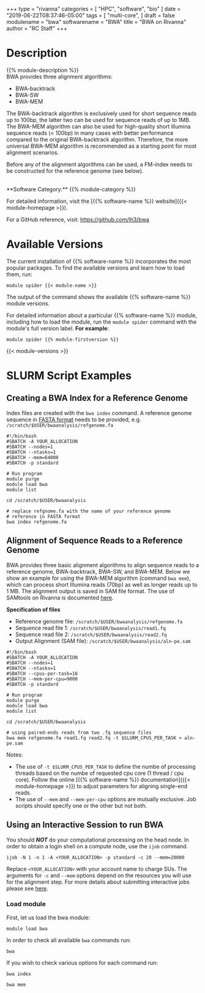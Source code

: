  +++
type = "rivanna"
categories = [
  "HPC",
  "software",
  "bio"
]
date = "2019-06-22T08:37:46-05:00"
tags = [
  "multi-core",
]
draft = false
modulename = "bwa"
softwarename = "BWA"
title = "BWA on Rivanna"
author = "RC Staff"
+++

# Description
{{% module-description %}}
<br>
BWA provides three alignment algorithms:

+ BWA-backtrack
+ BWA-SW
+ BWA-MEM

The BWA-backtrack algorithm is exclusively used for short sequence reads up to 100bp, the latter two can be used for sequence reads of up to 1MB.  The BWA-MEM algorithm can also be used for high-quality short Illumina sequence reads (< 100bp) in many cases with better performance compared to the original BWA-backtrack algorithm.  Therefore, the more universal BWA-MEM algorithm is recommended as a starting point for most alignment scenarios.

Before any of the alignment algorithms can be used, a FM-index needs to be constructed for the reference genome (see below).

<br>
**Software Category:** {{% module-category %}}

For detailed information, visit the [{{% software-name %}} website]({{< module-homepage >}}).

For a GitHub reference, visit: https://github.com/lh3/bwa

# Available Versions
The current installation of {{% software-name %}} incorporates the most popular packages. To find the available versions and learn how to load them, run:

```
module spider {{< module-name >}}
```

The output of the command shows the available {{% software-name %}} module versions.

For detailed information about a particular {{% software-name %}} module, including how to load the module, run the `module spider` command with the module's full version label. __For example__:
```
module spider {{% module-firstversion %}}
```

{{< module-versions >}}


# SLURM Script Examples

## Creating a BWA Index for a Reference Genome
Index files are created with the `bwa index` command. A reference genome sequence in [FASTA format](https://blast.ncbi.nlm.nih.gov/Blast.cgi?CMD=Web&PAGE_TYPE=BlastDocs&DOC_TYPE=BlastHelp) needs to be provided, e.g. `/scratch/$USER/bwaanalysis/refgenome.fa`

```
#!/bin/bash
#SBATCH -A YOUR_ALLOCATION
#SBATCH --nodes=1
#SBATCH --ntasks=1
#SBATCH --mem=64000
#SBATCH -p standard

# Run program
module purge
module load bwa
module list

cd /scratch/$USER/bwaanalysis

# replace refgnome.fa with the name of your reference genome
# reference in FASTA format
bwa index refgenome.fa
```

## Alignment of Sequence Reads to a Reference Genome
BWA provides three basic alignment algorithms to align sequence reads to a reference genome, BWA-backtrack, BWA-SW, and BWA-MEM.  Below we show an example for using the BWA-MEM algorithm (command `bwa mem`), which can process short Illumina reads (70bp) as well as longer reads up to 1 MB.  The alignment output is saved in SAM file format.  The use of SAMtools on Rivanna is documented [here](/userinfo/rivanna/software/samtools).  

**Specification of files**

+ Reference genome file: `/scratch/$USER/bwaanalysis/refgenome.fa`
+ Sequence read file 1: `/scratch/$USER/bwaanalysis/read1.fq`
+ Sequence read file 2: `/scratch/$USER/bwaanalysis/read2.fq`
+ Output Alignment (SAM file): `/scratch/$USER/bwaanalysis/aln-pe.sam`

```
#!/bin/bash
#SBATCH -A YOUR_ALLOCATION
#SBATCH --nodes=1
#SBATCH --ntasks=1
#SBATCH --cpus-per-task=16
#SBATCH --mem-per-cpu=9000
#SBATCH -p standard

# Run program
module purge
module load bwa
module list

cd /scratch/$USER/bwaanalysis

# using paired-ends reads from two .fq sequence files
bwa mem refgenome.fa read1.fq read2.fq -t $SLURM_CPUS_PER_TASK > aln-pe.sam
```
Notes:

+ The use of `-t $SLURM_CPUS_PER_TASK` to define the numbe of processing threads based on the numbe of requested cpu core (1 thread / cpu core). Follow the online [{{% software-name %}} documentation]({{< module-homepage >}}) to adjust parameters for aligning single-end reads.
+ The use of `--mem` and `--mem-per-cpu` options are mutually exclusive. Job scripts should specify one or the other but not both.

## **Using an Interactive Session to run BWA**
You should **_NOT_** do your computational processing on the head node. In order to obtain a login shell on a compute node, use the `ijob` command. 
```
ijob -N 1 -n 1 -A <YOUR_ALLOCATION> -p standard -c 20 --mem=20000
```
Replace `<YOUR_ALLOCATION>` with your account name to charge SUs. The arguments for `-c` and `--mem` options depend on the resources you will use for the alignment step. For more details about submitting interactive jobs please see [here](/userinfo/rivanna/slurm).

### Load module
First, let us load the bwa module:
```
module load bwa
```
In order to check all available `bwa` commands run: 
```
bwa
```
If you wish to check various options for each command run: 
```
bwa index
```
```
bwa mem 
```






















